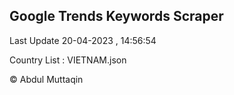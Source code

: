 

## Google Trends Keywords Scraper 
 
Last Update 20-04-2023 , 14:56:54

Country List :
VIETNAM.json



© Abdul Muttaqin 
